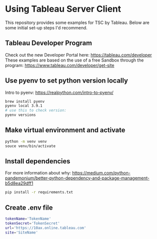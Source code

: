 # Using Tableau Server Client
This repository provides some examples for TSC by Tableau.
Below are some initial set-up steps I'd recommend.

## Tableau Developer Program
Check out the new Developer Portal here: https://tableau.com/developer
These examples are based on the use of a free Sandbox through the program: https://www.tableau.com/developer/get-site

## Use pyenv to set python version locally
Intro to pyenv: https://realpython.com/intro-to-pyenv/
```bash
brew install pyenv
pyenv local 3.9.1
# use this to check version:
pyenv versions
```

## Make virtual environment and activate
```bash
python -m venv venv
souce venv/bin/activate
```

## Install dependencies
For more information about why: https://medium.com/python-pandemonium/better-python-dependency-and-package-management-b5d8ea29dff1
```bash
pip install -r requirements.txt
```

## Create .env file
```bash
tokenName='TokenName'
tokenSecret='TokenSecret'
url='https://10ax.online.tableau.com'
site='SiteName'
